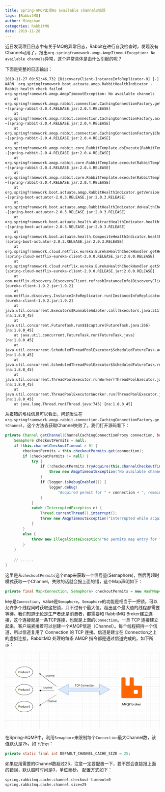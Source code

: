 ```yaml
---
title: Spring-AMQP出现No available channels错误
tags: [RabbitMQ]
author: Mingshan
categories: RabbitMQ
date: 2019-11-28
---
```


近日发现项目日志中有关于MQ的异常日志，Rabbit在进行自我检查时，发现没有Channel可用了，报出`org.springframework.amqp.AmqpTimeoutException: No available channels`异常，这个异常具体是由什么引起的呢？

<!-- more -->

下面是完整的日志输出：

```
2019-11-27 09:52:46,732 [DiscoveryClient-InstanceInfoReplicator-0] [-] WARN  org.springframework.boot.actuate.amqp.RabbitHealthIndicator - Rabbit health check failed
org.springframework.amqp.AmqpTimeoutException: No available channels
	at org.springframework.amqp.rabbit.connection.CachingConnectionFactory.getChannel(CachingConnectionFactory.java:443) ~[spring-rabbit-2.0.4.RELEASE.jar:2.0.4.RELEASE]
	at org.springframework.amqp.rabbit.connection.CachingConnectionFactory.access$1500(CachingConnectionFactory.java:94) ~[spring-rabbit-2.0.4.RELEASE.jar:2.0.4.RELEASE]
	at org.springframework.amqp.rabbit.connection.CachingConnectionFactory$ChannelCachingConnectionProxy.createChannel(CachingConnectionFactory.java:1171) ~[spring-rabbit-2.0.4.RELEASE.jar:2.0.4.RELEASE]
	at org.springframework.amqp.rabbit.core.RabbitTemplate.doExecute(RabbitTemplate.java:1803) ~[spring-rabbit-2.0.4.RELEASE.jar:2.0.4.RELEASE]
	at org.springframework.amqp.rabbit.core.RabbitTemplate.execute(RabbitTemplate.java:1771) ~[spring-rabbit-2.0.4.RELEASE.jar:2.0.4.RELEASE]
	at org.springframework.amqp.rabbit.core.RabbitTemplate.execute(RabbitTemplate.java:1752) ~[spring-rabbit-2.0.4.RELEASE.jar:2.0.4.RELEASE]
	at org.springframework.boot.actuate.amqp.RabbitHealthIndicator.getVersion(RabbitHealthIndicator.java:48) ~[spring-boot-actuator-2.0.3.RELEASE.jar:2.0.3.RELEASE]
	at org.springframework.boot.actuate.amqp.RabbitHealthIndicator.doHealthCheck(RabbitHealthIndicator.java:44) ~[spring-boot-actuator-2.0.3.RELEASE.jar:2.0.3.RELEASE]
	at org.springframework.boot.actuate.health.AbstractHealthIndicator.health(AbstractHealthIndicator.java:84) ~[spring-boot-actuator-2.0.3.RELEASE.jar:2.0.3.RELEASE]
	at org.springframework.boot.actuate.health.CompositeHealthIndicator.health(CompositeHealthIndicator.java:68) [spring-boot-actuator-2.0.3.RELEASE.jar:2.0.3.RELEASE]
	at org.springframework.cloud.netflix.eureka.EurekaHealthCheckHandler.getHealthStatus(EurekaHealthCheckHandler.java:103) [spring-cloud-netflix-eureka-client-2.0.0.RELEASE.jar:2.0.0.RELEASE]
	at org.springframework.cloud.netflix.eureka.EurekaHealthCheckHandler.getStatus(EurekaHealthCheckHandler.java:99) [spring-cloud-netflix-eureka-client-2.0.0.RELEASE.jar:2.0.0.RELEASE]
	at com.netflix.discovery.DiscoveryClient.refreshInstanceInfo(DiscoveryClient.java:1382) [eureka-client-1.9.2.jar:1.9.2]
	at com.netflix.discovery.InstanceInfoReplicator.run(InstanceInfoReplicator.java:117) [eureka-client-1.9.2.jar:1.9.2]
	at java.util.concurrent.Executors$RunnableAdapter.call(Executors.java:511) [na:1.8.0_45]
	at java.util.concurrent.FutureTask.run$$$capture(FutureTask.java:266) [na:1.8.0_45]
	at java.util.concurrent.FutureTask.run(FutureTask.java) [na:1.8.0_45]
	at java.util.concurrent.ScheduledThreadPoolExecutor$ScheduledFutureTask.access$201(ScheduledThreadPoolExecutor.java:180) [na:1.8.0_45]
	at java.util.concurrent.ScheduledThreadPoolExecutor$ScheduledFutureTask.run(ScheduledThreadPoolExecutor.java:293) [na:1.8.0_45]
	at java.util.concurrent.ThreadPoolExecutor.runWorker(ThreadPoolExecutor.java:1142) [na:1.8.0_45]
	at java.util.concurrent.ThreadPoolExecutor$Worker.run(ThreadPoolExecutor.java:617) [na:1.8.0_45]
	at java.lang.Thread.run(Thread.java:745) [na:1.8.0_45]
```

从报错的堆栈信息可以看出，问题发生在`org.springframework.amqp.rabbit.connection.CachingConnectionFactory.getChannel`，这个方法去获取Channel失败了。我们打开源码看下：

```Java
private Channel getChannel(ChannelCachingConnectionProxy connection, boolean transactional) {
	Semaphore checkoutPermits = null;
	if (this.channelCheckoutTimeout > 0) {
		checkoutPermits = this.checkoutPermits.get(connection);
		if (checkoutPermits != null) {
			try {
				if (!checkoutPermits.tryAcquire(this.channelCheckoutTimeout, TimeUnit.MILLISECONDS)) {
					throw new AmqpTimeoutException("No available channels");
				}
				if (logger.isDebugEnabled()) {
					logger.debug(
						"Acquired permit for " + connection + ", remaining:" + checkoutPermits.availablePermits());
				}
			}
			catch (InterruptedException e) {
				Thread.currentThread().interrupt();
				throw new AmqpTimeoutException("Interrupted while acquiring a channel", e);
			}
		}
		else {
			throw new IllegalStateException("No permits map entry for " + connection);
		}
	}
	
	// ......
}
```

这里是从`checkoutPermits`这个map来获取一个信号量(Semaphore)，然后再超时模式获取一个Channel，失败的话就会报上面的错，这个Map声明如下：

```Java
private final Map<Connection, Semaphore> checkoutPermits = new HashMap<>();
```

key是`Connection`，value是`Semaphore`。`Semaphore`的功能是相当于一把锁，可以允许多个线程同时获取这把锁，只不过有个最大值，超出这个最大值的线程都需要等待。我们知道无论是生产者还是消费者，都需要和 RabbitMQ Broker建立连接，这个连接就是一条TCP连接，也就是上面的`Connection`。一旦 TCP 连接建立起来，客户端紧接着可以创建一个AMQP信道（Channel）。每个线程把持一个信道，所以信道复用了 Connection 的 TCP 连接。信道是建立在 Connection之上的虚拟连接，RabbitMQ 处理的每条 AMQP 指令都是通过信道完成的。如下所示：

![image](https://github.com/mstao/static/blob/master/mq/rabbitmq_channel1.png?raw=true)

在Spring-AQMP中，利用`Semaphore`来限制每个`Connection`最大Channel数，该值默认是25，如下所示：

```Java
private static final int DEFAULT_CHANNEL_CACHE_SIZE = 25;
```

如果应用需要的Channel数超过25，注意一定要配置一下，要不然会直接报上面的错误，默认超时时间是0，单位毫秒。
配置方式如下：

```
spring.rabbitmq.cache.channel.checkout-timeout=0
spring.rabbitmq.cache.channel.size=25
```

